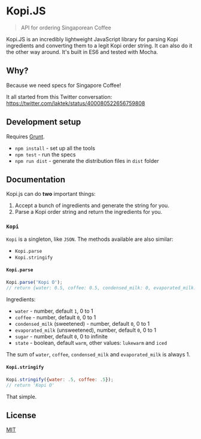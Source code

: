 Kopi.JS
=======

> API for ordering Singaporean Coffee

Kopi.JS is an incredibly lightweight JavaScript library for parsing Kopi ingredients and converting them to a legit Kopi order string. It can also do it the other way around. It's built in ES6 and tested with Mocha.

Why?
----

Because we need specs for Singapore Coffee!

It all started from this Twitter conversation:
https://twitter.com/laktek/status/400080522656759808

Development setup
-----------------

Requires [Grunt](http://gruntjs.com/).

- `npm install` - set up all the tools
- `npm test` - run the specs
- `npm run dist` - generate the distribution files in `dist` folder

Documentation
-------------

Kopi.js can do **two** important things:

1. Accept a bunch of ingredients and generate the string for you.
2. Parse a Kopi order string and return the ingredients for you.

### `Kopi`

`Kopi` is a singleton, like `JSON`. The methods available are also similar:

- `Kopi.parse`
- `Kopi.stringify`

#### `Kopi.parse`

``` js
Kopi.parse('Kopi O');
// return {water: 0.5, coffee: 0.5, condensed_milk: 0, evaporated_milk: 0, sugar: 0, state: 'warm'}
```

Ingredients:

- `water` - number, default `1`, 0 to 1
- `coffee` - number, default `0`, 0 to 1
- `condensed_milk` (sweetened) - number, default `0`, 0 to 1
- `evaporated_milk` (unsweetened), number, default `0`, 0 to 1
- `sugar` - number, default `0`, 0 to infinite
- `state` - boolean, default `warm`, other values: `lukewarm` and `iced`

The sum of `water`, `coffee`, `condensed_milk` and `evaporated_milk` is always 1.

#### `Kopi.stringify`

``` js
Kopi.stringify({water: .5, coffee: .5});
// return 'Kopi O'
```

That simple.

License
-------

[MIT](http://cheeaun.mit-license.org/)
